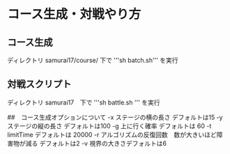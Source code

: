 コース生成・対戦やり方
===

## コース生成
ディレクトリ samurai17/course/ 下で
'''sh batch.sh'''
を実行

## 対戦スクリプト
ディレクトリ samurai17　下で
'''sh battle.sh '''
を実行

##　コース生成オプションについて
-x ステージの横の長さ デフォルトは15
-y ステージの縦の長さ デフォルトは100
-g 上に行く確率 デフォルトは 60
-t limitTime デフォルトは 20000
-r アルゴリズムの反復回数　数が大きいほど障害物が減る デフォルトは2
-v 視界の大きさデフォルトは6

